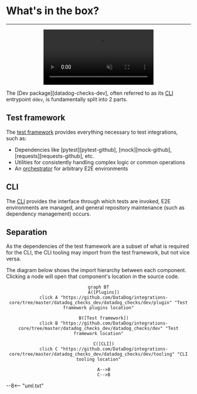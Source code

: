 # What's in the box?

-----

<div align="center">
    <video preload="auto" autoplay loop muted>
        <source src="https://media.giphy.com/media/OuUZAQSyGSfHG/giphy.mp4" type="video/mp4"></source>
    </video>
</div>

The [Dev package][datadog-checks-dev], often referred to as its [CLI](cli.md) entrypoint `ddev`, is fundamentally split into 2 parts.

## Test framework

The [test framework](test.md) provides everything necessary to test integrations, such as:

- Dependencies like [pytest][pytest-github], [mock][mock-github], [requests][requests-github], etc.
- Utilities for consistently handling complex logic or common operations
- An [orchestrator](plugins.md#environment-manager) for arbitrary E2E environments

## CLI

The [CLI](cli.md) provides the interface through which tests are invoked, E2E environments are managed, and general repository maintenance (such as dependency management) occurs.

## Separation

As the dependencies of the test framework are a subset of what is required for the CLI, the CLI tooling may import from the test framework, but not vice versa.

The diagram below shows the import hierarchy between each component. Clicking a node will open that component's location in the source code.

<div align="center" markdown="1">

```mermaid
graph BT
    A([Plugins])
    click A "https://github.com/DataDog/integrations-core/tree/master/datadog_checks_dev/datadog_checks/dev/plugin" "Test framework plugins location"

    B([Test framework])
    click B "https://github.com/DataDog/integrations-core/tree/master/datadog_checks_dev/datadog_checks/dev" "Test framework location"

    C([CLI])
    click C "https://github.com/DataDog/integrations-core/tree/master/datadog_checks_dev/datadog_checks/dev/tooling" "CLI tooling location"

    A-->B
    C-->B
```

</div>

--8<-- "uml.txt"
